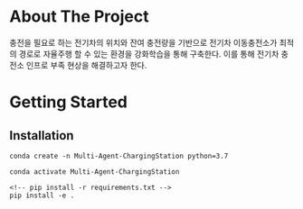 # About The Project
충전을 필요로 하는 전기차의 위치와 잔여 충전량을 기반으로 전기차 이동충전소가 최적의 경로로 자율주행 할 수 있는 환경을 강화학습을 통해 구축한다. 이를 통해 전기차 충전소 인프로 부족 현상을 해결하고자 한다.

# Getting Started
## Installation
```
conda create -n Multi-Agent-ChargingStation python=3.7

conda activate Multi-Agent-ChargingStation

<!-- pip install -r requirements.txt -->
pip install -e .
```